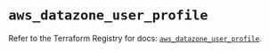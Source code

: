 # `aws_datazone_user_profile`

Refer to the Terraform Registry for docs: [`aws_datazone_user_profile`](https://registry.terraform.io/providers/hashicorp/aws/6.14.0/docs/resources/datazone_user_profile).
